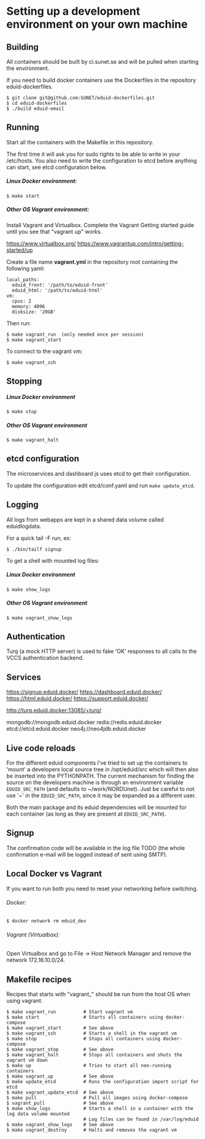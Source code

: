 Setting up a development environment on your own machine
========================================================


Building
--------

All containers should be built by ci.sunet.se and will be pulled when starting the environment.

If you need to build docker containers use the Dockerfiles in the repository
eduid-dockerfiles.

    $ git clone git@github.com:SUNET/eduid-dockerfiles.git
    $ cd eduid-dockerfiles
    $ ./build eduid-email


Running
-------

Start all the containers with the Makefile in this repository.

The first time it will ask you for sudo rights to be able to write in your /etc/hosts. You also need to write the configuration to etcd before anything can start, see etcd configuration below.

##### Linux Docker environment:

    $ make start

##### Other OS Vagrant environment:

Install Vagrant and Virtualbox. Complete the Vagrant Getting started guide until you see that "vagrant up" works.

https://www.virtualbox.org/
https://www.vagrantup.com/intro/getting-started/up


Create a file name __vagrant.yml__ in the repository root containing the following yaml:

    local_paths:
      eduid_front: '/path/to/eduid-front'
      eduid_html: '/path/to/eduid-html'
    vm:
      cpus: 2
      memory: 4096
      disksize: '20GB'

Then run:

    $ make vagrant_run  (only needed once per session)
    $ make vagrant_start

To connect to the vagrant vm:

    $ make vagrant_ssh


Stopping
--------

##### Linux Docker environment

    $ make stop


##### Other OS Vagrant environment

    $ make vagrant_halt


etcd configuration
------------------

  The microservices and dashboard js uses etcd to get their configuration.

  To update the configuration edit etcd/conf.yaml and run `make update_etcd`.

Logging
-------

All logs from webapps are kept in a shared data volume called eduidlogdata.

For a quick tail -F run, ex:

    $ ./bin/tailf signup

To get a shell with mounted log files:

##### Linux Docker environment

    $ make show_logs

##### Other OS Vagrant environment

    $ make vagrant_show_logs

Authentication
--------------

Turq (a mock HTTP server) is used to fake 'OK' responses to all calls to the
VCCS authentication backend.

Services
--------

  https://signup.eduid.docker/
  https://dashboard.eduid.docker/
  https://html.eduid.docker/
  https://support.eduid.docker/

  http://turq.eduid.docker:13085/+turq/

  mongodb://mongodb.eduid.docker
  redis://redis.eduid.docker
  etcd://etcd.eduid.docker
  neo4j://neo4jdb.eduid.docker

Live code reloads
-----------------

For the different eduid components I've tried to set up the containers to
'mount' a developers local source tree in /opt/eduid/src which will then
also be inserted into the PYTHONPATH. The current mechanism for finding the
source on the developers machine is through an environment variable
`EDUID_SRC_PATH` (and defaults to ~/work/NORDUnet). Just be careful to not
use '~' in the `EDUID_SRC_PATH`, since it may be expanded as a different user.

Both the main package and its eduid dependencies will be mounted for each 
container (as long as they are present at `EDUID_SRC_PATH`).


Signup
------

The confirmation code will be available in the log file
TODO (the whole confirmation
e-mail will be logged instead of sent using SMTP).


Local Docker vs Vagrant
-----------------------

If you want to run both you need to reset your networking before switching.

###### Docker:

    $ docker network rm eduid_dev

###### Vagrant (Virtualbox):

Open Virtualbox and go to File -> Host Network Manager and remove the network 172.16.10.0/24.

Makefile recipes
-----------------
Recipes that starts with "vagrant\_" should be run from the host OS when using vagrant.

    $ make vagrant_run          # Start vagrant vm
    $ make start                # Starts all containers using docker-compose
    $ make vagrant_start        # See above
    $ make vagrant_ssh          # Starts a shell in the vagrant vm
    $ make stop                 # Stops all containers using docker-compose
    $ make vagrant_stop         # See above
    $ make vagrant_halt         # Stops all containers and shuts the vagrant vm down
    $ make up                   # Tries to start all non-running containers
    $ make vagrant_up           # See above
    $ make update_etcd          # Runs the configuration import script for etcd
    $ make vagrant_update_etcd  # See above
    $ make pull                 # Pull all images using docker-compose
    $ vagrant_pull              # See above
    $ make show_logs            # Starts a shell in a container with the log data volume mounted
                                # Log files can be found in /var/log/eduid
    $ make vagrant_show_logs    # See above
    $ make vagrant_destroy      # Halts and removes the vagrant vm


